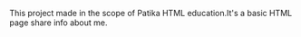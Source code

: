 This project made in the scope of Patika HTML education.It's a basic HTML page share info about me.
